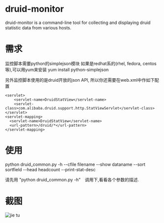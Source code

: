 druid-monitor
=============

druid-monitor is a command-line tool for collecting and displaying druid statistic data from various hosts.

需求
=============

监控脚本需要python的simplejson模块
如果是redhat系的(rhel, fedora, centos等),可以用yum来安装
yum install python-simplejson

另外监控脚本使用的是druid开放的json API, 所以你还需要在web.xml中作如下配置

    <servlet>
        <servlet-name>DruidStatView</servlet-name>
        <servlet-class>com.alibaba.druid.support.http.StatViewServlet</servlet-class>
    </servlet>
    <servlet-mapping>
      <servlet-name>DruidStatView</servlet-name>
      <url-pattern>/druid/*</url-pattern>
    </servlet-mapping>
  




使用
=============

python druid_common.py -h --cfile filename --show dataname
      --sort sortfield --head headcount --print-stat-desc

请先用 "python druid_common.py -h"　调用下,看看各个参数的描述.


截图
=============
![jie tu](http://pic.yupoo.com/shreknull/Cbbz3duC/medish.jpg)

